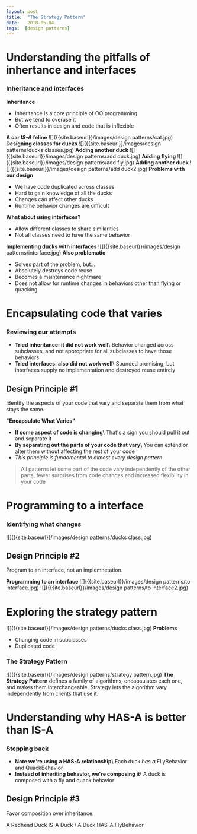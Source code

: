 ```yaml
---
layout: post
title:  "The Strategy Pattern"
date:   2018-05-04
tags:  [design patterns]
---
```

# Understanding the pitfalls of inhertance and interfaces
### Inheritance and interfaces
**Inheritance**
* Inheritance is a core principle of OO programming
* But we tend to overuse it
* Often results in design and code that is inflexible

**A car *IS-A* feline**
![]({{site.baseurl}}/images/design patterns/cat.jpg)
**Designing classes for ducks**
![]({{site.baseurl}}/images/design patterns/ducks classes.jpg)
**Adding another duck**
![]({{site.baseurl}}/images/design patterns/add duck.jpg)
**Adding flying**
![]({{site.baseurl}}/images/design patterns/add fly.jpg)
**Adding another duck**
![]({{site.baseurl}}/images/design patterns/add duck2.jpg)
**Problems with our design**
* We have code duplicated across classes
* Hard to gain knowledge of all the ducks
* Changes can affect other ducks
* Runtime behavior changes are difficult

**What about using interfaces?**
* Allow different classes to share similarities
* Not all classes need to have the same behavior

**Implementing ducks with interfaces**
![]({{site.baseurl}}/images/design patterns/interface.jpg)
**Also problematic**
* Solves part of the problem, but...
* Absolutely destroys code reuse
* Becomes a maintenance nightmare
* Does not allow for runtime changes in behaviors other than flying or quacking

# Encapsulating code that varies
### Reviewing our attempts
* **Tried inheritance: it did not work well**\\
Behavior changed across subclasses, and not appropriate for all subclasses to have those behaviors
* **Tried interfaces: also did not work well**\\
Sounded promising, but interfaces supply no implementation and destroyed reuse entirely

## Design Principle #1
Identify the aspects of your code that vary and separate them from what stays the same.

**"Encapsulate What Varies"**
* **If some aspect of code is changing**\\
That's a sign you should pull it out and separate it
* **By separating out the parts of your code that vary**\\
You can extend or alter them without affecting the rest of your code
* *This principle is fundamental to almost every design pattern*

>All patterns let some part of the code vary independently of the other parts, fewer surprises from code changes and increased flexibility in your code

# Programming to a interface
### Identifying what changes
![]({{site.baseurl}}/images/design patterns/ducks class.jpg)
## Design Principle #2
Program to an interface, not an implemnetation.

**Programming to an interface**
![]({{site.baseurl}}/images/design patterns/to interface.jpg)
![]({{site.baseurl}}/images/design patterns/to interface2.jpg)

<!-- Setting behavior dynamically -->

# Exploring the strategy pattern
![]({{site.baseurl}}/images/design patterns/ducks class.jpg)
**Problems**
* Changing code in subclasses
* Duplicated code

### The Strategy Pattern
![]({{site.baseurl}}/images/design patterns/strategy pattern.jpg)
**The Strategy Pattern** defines a family of algorithms, encapsulates each one, and makes them interchangeable. Strategy lets the algorithm vary independently from clients that use it.
# Understanding why HAS-A is better than IS-A
### Stepping back
* **Note we're using a HAS-A relationship**\\
Each duck *has a* FLyBehavior and QuackBehavior
* **Instead of inheriting behavior, we're composing it**\\
A duck is composed with a fly and quack behavior

## Design Principle #3
Favor composition over inheritance.

A Redhead Duck IS-A Duck / A Duck HAS-A FlyBehavior